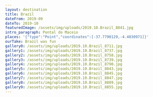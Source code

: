 ```yaml
---
layout: destination
title: Brazil
dateFrom: 2019-09
dateTo: 2019-10
featuredImage: /assets/img/uploads/2019.10.Brazil_8841.jpg
intro_paragraph: Pontal do Maceio
places: '{"type":"Point","coordinates":[-37.7790129,-4.4030971]}'
ourTake: Brazil was fun
gallery0: /assets/img/uploads/2019.10.Brazil_8711.jpg
gallery1: /assets/img/uploads/2019.10.Brazil_8737.jpg
gallery2: /assets/img/uploads/2019.10.Brazil_8758.jpg
gallery3: /assets/img/uploads/2019.10.Brazil_8739.jpg
gallery4: /assets/img/uploads/2019.10.Brazil_8790.jpg
gallery5: /assets/img/uploads/2019.10.Brazil_8843.jpg
gallery6: /assets/img/uploads/2019.10.Brazil_8845.jpg
gallery7: /assets/img/uploads/2019.10.Brazil_8847.jpg
gallery8: /assets/img/uploads/2019.10.Brazil_8889.jpg
gallery9: /assets/img/uploads/2019.10.Brazil_8855.jpg
---
```


